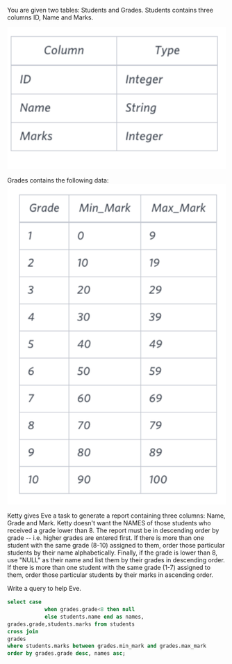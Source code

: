 You are given two tables: Students and Grades. Students contains three columns ID, Name and Marks.

![](students.png)


Grades contains the following data:
![](grades.png)

Ketty gives Eve a task to generate a report containing three columns: Name, Grade and Mark. Ketty doesn't want the NAMES of those students who received a grade lower than 8. The report must be in descending order by grade -- i.e. higher grades are entered first. If there is more than one student with the same grade (8-10) assigned to them, order those particular students by their name alphabetically. Finally, if the grade is lower than 8, use "NULL" as their name and list them by their grades in descending order. If there is more than one student with the same grade (1-7) assigned to them, order those particular students by their marks in ascending order.

Write a query to help Eve.


```sql
select case
            when grades.grade<8 then null
            else students.name end as names,
grades.grade,students.marks from students
cross join
grades
where students.marks between grades.min_mark and grades.max_mark
order by grades.grade desc, names asc;

```